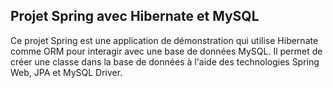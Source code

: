## Projet Spring avec Hibernate et MySQL
Ce projet Spring est une application de démonstration qui utilise Hibernate comme ORM pour interagir avec une base de données MySQL. Il permet de créer une classe dans la base de données à l'aide des technologies Spring Web, JPA et MySQL Driver.
